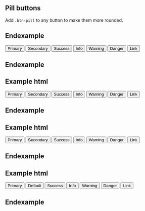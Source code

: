 ## Pill buttons

Add `.btn-pill` to any button to make them more rounded.

## Endexample
<button type="button" class="btn btn-lg btn-pill btn-primary">Primary</button>
<button type="button" class="btn btn-lg btn-pill btn-secondary">Secondary</button>
<button type="button" class="btn btn-lg btn-pill btn-success">Success</button>
<button type="button" class="btn btn-lg btn-pill btn-info">Info</button>
<button type="button" class="btn btn-lg btn-pill btn-warning">Warning</button>
<button type="button" class="btn btn-lg btn-pill btn-danger">Danger</button>
<button type="button" class="btn btn-lg btn-pill btn-link">Link</button>
## Endexample

## Example html
<button type="button" class="btn btn-pill btn-primary">Primary</button>
<button type="button" class="btn btn-pill btn-secondary">Secondary</button>
<button type="button" class="btn btn-pill btn-success">Success</button>
<button type="button" class="btn btn-pill btn-info">Info</button>
<button type="button" class="btn btn-pill btn-warning">Warning</button>
<button type="button" class="btn btn-pill btn-danger">Danger</button>
<button type="button" class="btn btn-pill btn-link">Link</button>
## Endexample

## Example html
<button type="button" class="btn btn-sm btn-pill btn-primary">Primary</button>
<button type="button" class="btn btn-sm btn-pill btn-secondary">Secondary</button>
<button type="button" class="btn btn-sm btn-pill btn-success">Success</button>
<button type="button" class="btn btn-sm btn-pill btn-info">Info</button>
<button type="button" class="btn btn-sm btn-pill btn-warning">Warning</button>
<button type="button" class="btn btn-sm btn-pill btn-danger">Danger</button>
<button type="button" class="btn btn-sm btn-pill btn-link">Link</button>
## Endexample

## Example html
<button type="button" class="btn btn-xs btn-pill btn-primary">Primary</button>
<button type="button" class="btn btn-xs btn-pill btn-secondary">Default</button>
<button type="button" class="btn btn-xs btn-pill btn-success">Success</button>
<button type="button" class="btn btn-xs btn-pill btn-info">Info</button>
<button type="button" class="btn btn-xs btn-pill btn-warning">Warning</button>
<button type="button" class="btn btn-xs btn-pill btn-danger">Danger</button>
<button type="button" class="btn btn-xs btn-pill btn-link">Link</button>
## Endexample
